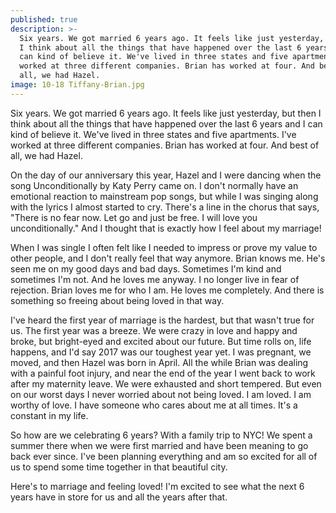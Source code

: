 ```yaml
---
published: true
description: >-
  Six years. We got married 6 years ago. It feels like just yesterday, but then
  I think about all the things that have happened over the last 6 years and I
  can kind of believe it. We've lived in three states and five apartments. I've
  worked at three different companies. Brian has worked at four. And best of
  all, we had Hazel.
image: 10-18 Tiffany-Brian.jpg
---
```

Six years. We got married 6 years ago. It feels like just yesterday, but then I think about all the things that have happened over the last 6 years and I can kind of believe it. We've lived in three states and five apartments. I've worked at three different companies. Brian has worked at four. And best of all, we had Hazel. 

On the day of our anniversary this year, Hazel and I were dancing when the song Unconditionally by Katy Perry came on. I don't normally have an emotional reaction to mainstream pop songs, but while I was singing along with the lyrics I almost started to cry. There's a line in the chorus that says, "There is no fear now. Let go and just be free. I will love you unconditionally." And I thought that is exactly how I feel about my marriage!

When I was single I often felt like I needed to impress or prove my value to other people, and I don't really feel that way anymore. Brian knows me. He's seen me on my good days and bad days. Sometimes I'm kind and sometimes I'm not. And he loves me anyway. I no longer live in fear of rejection. Brian loves me for who I am. He loves me completely. And there is something so freeing about being loved in that way. 

I've heard the first year of marriage is the hardest, but that wasn't true for us. The first year was a breeze. We were crazy in love and happy and broke, but bright-eyed and excited about our future. But time rolls on, life happens, and I'd say 2017 was our toughest year yet. I was pregnant, we moved, and then Hazel was born in April. All the while Brian was dealing with a painful foot injury, and near the end of the year I went back to work after my maternity leave. We were exhausted and short tempered. But even on our worst days I never worried about not being loved. I am loved. I am worthy of love. I have someone who cares about me at all times. It's a constant in my life. 

So how are we celebrating 6 years? With a family trip to NYC! We spent a summer there when we were first married and have been meaning to go back ever since. I've been planning everything and am so excited for all of us to spend some time together in that beautiful city. 

Here's to marriage and feeling loved! I'm excited to see what the next 6 years have in store for us and all the years after that.
